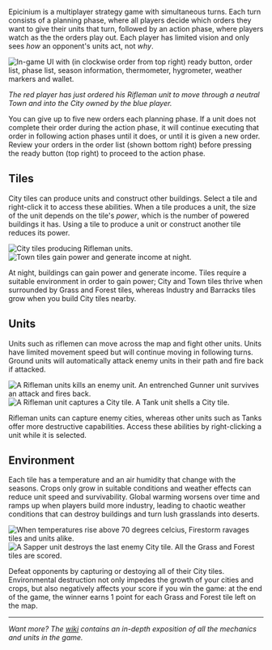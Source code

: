 Epicinium is a multiplayer strategy game with simultaneous turns.
Each turn consists of a planning phase, where all players decide which orders they want to give their units that turn,
followed by an action phase, where players watch as the the orders play out.
Each player has limited vision and only sees *how* an opponent's units act, not *why*.

![In-game UI with (in clockwise order from top right) ready button, order list, phase list, season information, thermometer, hygrometer, weather markers and wallet.](https://i.imgur.com/91fLIoG.gif "In-game UI with (in clockwise order from top right) ready button, order list, phase list, season information, thermometer, hygrometer, weather markers and wallet.")

*The red player has just ordered his Rifleman unit to move through a neutral Town and into the City owned by the blue player.*

You can give up to five new orders each planning phase.
If a unit does not complete their order during the action phase, it will continue executing that order in following action phases until it does,
or until it is given a new order.
Review your orders in the order list (shown bottom right) before pressing the ready button (top right) to proceed to the action phase.

## Tiles

City tiles can produce units and construct other buildings.
Select a tile and right-click it to access these abilities.
When a tile produces a unit, the size of the unit depends on the tile's *power*, which is the number of powered buildings it has.
Using a tile to produce a unit or construct another tile reduces its power.

![City tiles producing Rifleman units.](https://i.imgur.com/X4ZmRO5.gif "City tiles producing Rifleman units.")
![Town tiles gain power and generate income at night.](https://i.imgur.com/W4Ly5BN.gif "Town tiles gain power and generate income at night.")

At night, buildings can gain power and generate income.
Tiles require a suitable environment in order to gain power; City and Town tiles thrive when surrounded by Grass and Forest tiles, whereas Industry and Barracks tiles grow when you build City tiles nearby.

## Units

Units such as riflemen can move across the map and fight other units.
Units have limited movement speed but will continue moving in following turns.
Ground units will automatically attack enemy units in their path
and fire back if attacked.

![A Rifleman units kills an enemy unit. An entrenched Gunner unit survives an attack and fires back.](https://i.imgur.com/Q9Kqk3v.gif "A Rifleman units kills an enemy unit. An entrenched Gunner unit survives an attack and fires back.")
![A Rifleman unit captures a City tile. A Tank unit shells a City tile.](https://i.imgur.com/BeXw1yv.gif "A Rifleman unit captures a City tile. A Tank unit shells a City tile.")

Rifleman units can capture enemy cities,
whereas other units such as Tanks offer more destructive capabilities.
Access these abilities by right-clicking a unit while it is selected.

## Environment

Each tile has a temperature and an air humidity that change with the seasons.
Crops only grow in suitable conditions and weather effects can reduce unit speed and survivability.
Global warming worsens over time and ramps up when players build more industry,
leading to chaotic weather conditions
that can destroy buildings and turn lush grasslands into deserts.

![When temperatures rise above 70 degrees celcius, Firestorm ravages tiles and units alike.](https://i.imgur.com/IUU9tdE.gif "When temperatures rise above 70 degrees celcius, Firestorm ravages tiles and units alike.")
![A Sapper unit destroys the last enemy City tile. All the Grass and Forest tiles are scored.](https://i.imgur.com/ATKFHkM.gif "A Sapper unit destroys the last enemy City tile. All the Grass and Forest tiles are scored.")

Defeat opponents by capturing or destoying all of their City tiles.
Environmental destruction not only impedes the growth of your cities and crops,
but also negatively affects your score if you win the game:
at the end of the game, the winner earns 1 point for each Grass and Forest tile left on the map.

---

*Want more?*
*The [wiki](https://github.com/SLiV9/epicinium/wiki) contains an in-depth exposition of all the mechanics and units in the game.*
